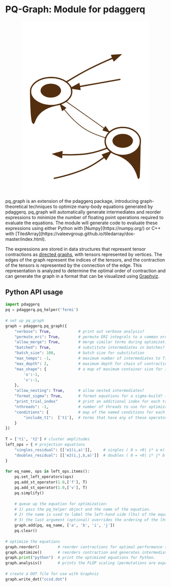 # PQ-Graph: Module for pdaggerq
<div align="center">
  <img src="./pq_graph.svg" width="400" alt="pq_graph Logo">
</div>
pq_graph is an extension of the pdaggerq package, introducing graph-theoretical techniques to optimize many-body equations generated by pdaggerq. pq_graph will automatically generate intermediates and reorder expressions to minimize the number of floating point operations required to evaluate the equations. The module will generate code to evaluate these expressions using either Python with [Numpy](https://numpy.org/)
or C++ with [TiledArray](https://valeevgroup.github.io/tiledarray/dox-master/index.html).

The expressions are stored in data structures that represent tensor contractions as [directed graphs](https://en.wikipedia.org/wiki/Quiver_(mathematics)), with tensors represented by vertices. The edges of the graph represent the indices of the tensors, and the contraction of the tensors is represented by the connection of the edge. This representation is analyzed to determine the optimal order of contraction and can generate the graph in a format that can be visualized using [Graphviz](https://graphviz.org/).

## Python API usage

```python
import pdaggerq
pq = pdaggerq.pq_helper('fermi')

# set up pq_graph
graph = pdaggerq.pq_graph({
    "verbose": True,            # print out verbose analysis?    
    "permute_eri": True,        # permute ERI integrals to a common order? (ovov -> vovo; ovvo -> -vovo)
    "allow_merge": True,        # merge similar terms during optimization?    
    "batched": True,            # substitute intermediates in batches?
    "batch_size": 100,          # batch size for substitution
    "max_temps": -1,            # maximum number of intermediates to find
    "max_depth": 2,             # maximum depth for chain of contractions
    "max_shape": {              # a map of maximum container size for intermediates
        'o':-1,                 
        'v':-1,                 
    },                          
    "allow_nesting": True,      # allow nested intermediates?
    "format_sigma": True,       # format equations for a sigma-build? (separates inteermediates w/o sigma vectors)
    "print_trial_index"         # print an additional index for each trial sigma vector
    "nthreads": -1,             # number of threads to use for optimization (-1 = all)
    "conditions": {             # map of the named conditions for each operator type 
        "include_t1":  ['t1'],  # terms that have any of these operators will be in an if statement
    }
})

T = ['t1', 't2'] # cluster amplitudes
left_ops = { # projection equations
    "singles_residual": [['e1(i,a)']],     # singles ( 0 = <0| i* a e(-T) H e(T) |0> )
    "doubles_residual": [['e2(i,j,b,a)']]  # doubles ( 0 = <0| i* j* b a e(-T) H e(T) |0> )
}

for eq_name, ops in left_ops.items():
    pq.set_left_operators(ops)
    pq.add_st_operator(1.0,['f'], T)
    pq.add_st_operator(1.0,['v'], T)
    pq.simplify()

    # queue up the equation for optimization:
    # 1) pass the pq_helper object and the name of the equation.
    # 2) the name is used to label the left-hand side (lhs) of the equation
    # 3) the last argument (optional) overrides the ordering of the lhs indices
    graph.add(pq, eq_name, ['a', 'b', 'i', 'j'])
    pq.clear()

# optimize the equations
graph.reorder()        # reorder contractions for optimal performance (redundant if optimize is called)
graph.optimize()       # reorders contraction and generates intermediates
graph.print("python")  # print the optimized equations for Python.
graph.analysis()       # prints the FLOP scaling (permutations are expanded into repeated terms for analysis)

# create a DOT file for use with Graphviz
graph.write_dot("ccsd.dot") 
```

